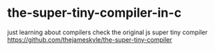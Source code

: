 # the-super-tiny-compiler-in-c
just learning about compilers
check the original js super tiny compiler
https://github.com/thejameskyle/the-super-tiny-compiler
